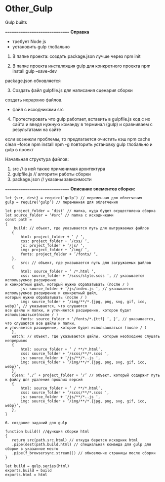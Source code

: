 # Other_Gulp
Gulp builts

`=============================`
**Справка**

-	требует Node js
-	установить gulp глобально

1. В папке проекта:
создать package.json
лучше через npm init

2. В папке проекта инсталляция gulp для конкретного проекта
npm install gulp –save-dev

package.json обновляется

3. Создать файл gulpfile.js для написания сценария сборки

создать иерархию файлов.

-  файл с исходниками src 

4. Протестировать что gulp работает, вставить в gulpfile.js код с их сайта и введя нужную команду в терминал (gulp) и сравниваем
с результатами на сайте

если возникли проблемы, то предлагается очистить кэш 
npm cache clean –force
npm install npm -g
повторить установку gulp глобально и gulp в проект 

Начальная структура файлов:
1. src // в ней также применимая архитектура
2. gulpfile.js // алгоритм работы сборки
3. package.json // указаны зависимости

`=============================`
**Описание элементов сборки:**

```
let {scr, dest} = require(‘gulp’) // переменная для облегчения
gulp = require(‘gulp’) // переменная для облегчения

let project_folder = ‘dist’ // папка, куда будет осуществлена сборка 
let source_folder = ‘#src’ // папка с исходниками
const path = 
{
    build: // объект, где указывается путь для выгружаемых файлов
   {
       html: project_folder + ’ / ‘,
       css: project_folder + ’/css/ ‘,
       js: project_folder + ’/js/ ‘,
       img: project_folder + ’/img/ ‘,
       fonts: project_folder + ’/fonts/ ‘,	   
   },
       src: // объект, где указывается путь для загружаемых файлов
   {
       html: source_folder + ’ /*.html ‘,
       css: source_folder + ’/scss/style.scss ‘, // указывается используемое расширение
и конкретный файл, который нужно обрабатывать (после / )
       js: source_folder + ’/js/index.js ‘, // указывается используемое расширение и конкретный файл,
который нужно обрабатывать (после / )
       img: source_folder + ’/img/**/*.{jpg, png, svg, gif, ico, webp}‘, // указывается, что слушаются
все файлы и папки, и уточняется расширение, которое будет использоваться(после / )
       fonts: source_folder + ’/fonts/*.{ttf} ‘, }‘, // указывается, что слушаются все файлы и папки,
и уточняется расширение, которое будет использоваться (после / )	   
   },
   watch: // объект, где указываются файлы, которые необходимо слушать непрерывно
   {
       html: source_folder + ’ / **/*.html‘,
       css: source_folder + ’/scss/**/*.scss ‘, 
       js: source_folder + ’/js/**/*..js ‘,
       img: source_folder + ’/img/**/*.{jpg, png, svg, gif, ico, webp}‘,
   },
   clean: ‘./’ + project_folder + ‘/’ // объект, который содержит путь к файлу для удаления прошлых версий
   {
       html: source_folder + ’ / **/*.html‘,
       css: source_folder + ’/scss/**/*.scss ‘, 
       js: source_folder + ’/js/**/*..js ‘,
       img: source_folder + ’/img/**/*.{jpg, png, svg, gif, ico, webp}‘,
   },
}

6. создание заданий для gulp

function build() //функция сборки html 
{
   return src(path.src.html) // откуда берется исходник html
   .pipe(dest(path.build.html) // специальная команда для gulp для сборки в указанное место
   .pipe(f_browsersync.stream()) // обновление страницы после сборки
}

let build = gulp.series(html)
exports.build = build
exports.html = html
```
